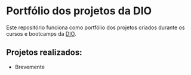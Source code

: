# Portfólio dos projetos da DIO

Este repositório funciona como portfólio dos projetos criados durante os cursos e bootcamps da [DIO](https://web.dio.me/).

## Projetos realizados:

- Brevemente

